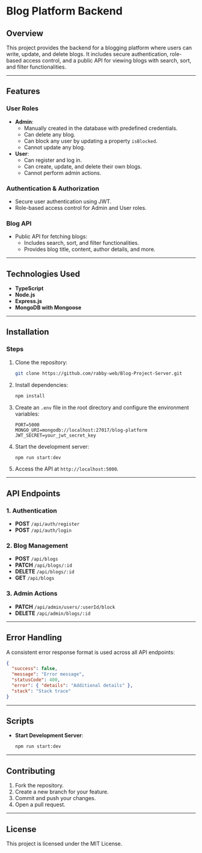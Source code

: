 # Blog Platform Backend

## Overview

This project provides the backend for a blogging platform where users can write, update, and delete blogs. It includes secure authentication, role-based access control, and a public API for viewing blogs with search, sort, and filter functionalities.

---

## Features

### User Roles

- **Admin**:
  - Manually created in the database with predefined credentials.
  - Can delete any blog.
  - Can block any user by updating a property `isBlocked`.
  - Cannot update any blog.
- **User**:
  - Can register and log in.
  - Can create, update, and delete their own blogs.
  - Cannot perform admin actions.

### Authentication & Authorization

- Secure user authentication using JWT.
- Role-based access control for Admin and User roles.

### Blog API

- Public API for fetching blogs:
  - Includes search, sort, and filter functionalities.
  - Provides blog title, content, author details, and more.

---

## Technologies Used

- **TypeScript**
- **Node.js**
- **Express.js**
- **MongoDB with Mongoose**

---

## Installation

### Steps

1. Clone the repository:
   ```bash
   git clone https://github.com/rabby-web/Blog-Project-Server.git
   ```

2. Install dependencies:
   ```bash
   npm install
   ```
4. Create an `.env` file in the root directory and configure the environment variables:
   ```env
   PORT=5000
   MONGO_URI=mongodb://localhost:27017/blog-platform
   JWT_SECRET=your_jwt_secret_key
   ```
5. Start the development server:
   ```bash
   npm run start:dev
   ```
6. Access the API at `http://localhost:5000`.

---

## API Endpoints

### 1. Authentication

- **POST** `/api/auth/register`
- **POST** `/api/auth/login`

### 2. Blog Management

- **POST** `/api/blogs`
- **PATCH** `/api/blogs/:id`
- **DELETE** `/api/blogs/:id`
- **GET** `/api/blogs`

### 3. Admin Actions

- **PATCH** `/api/admin/users/:userId/block`
- **DELETE** `/api/admin/blogs/:id`

---

## Error Handling

A consistent error response format is used across all API endpoints:

```json
{
  "success": false,
  "message": "Error message",
  "statusCode": 400,
  "error": { "details": "Additional details" },
  "stack": "Stack trace"
}
```

---

## Scripts

- **Start Development Server**:
  ```bash
  npm run start:dev
  ```

---

## Contributing
1. Fork the repository.
2. Create a new branch for your feature.
3. Commit and push your changes.
4. Open a pull request.

---
## License

This project is licensed under the MIT License.
